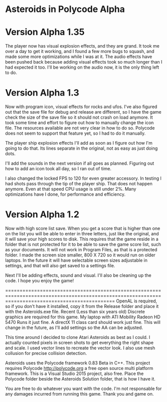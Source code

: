 Asteroids in Polycode Alpha
===========================

Version Alpha 1.35
==================
The player now has visual explosion effects, and they are grand. It took me over a day to get it working, and I found a few more bugs to squash, and made some more optimizations while I was at it. The audio effects have been pushed back because adding visual effects took so much longer than I had expected it too.
I'll be working on the audio now, it is the only thing left to do.

Version Alpha 1.3
=================
Now with program icon, visual effects for rocks and ufos. I've also figured out that the save file for debug and release are different, so I have the game check the size of the save file so it should not crash on load anymore.
It took some time and effort to figure out how to manually change the icon file. The resources available are not very clear in how to do so. Polycode does not seem to support that feature yet, so I had to do it manually.

The player ship explosion effects I'll add as soon as I figure out how I'm going to do that. Its lines separate in the original, not as easy as just doing dots.

I'll add the sounds in the next version if all goes as planned. Figuring out how to add an icon took all day, so I ran out of time.

I also changed the locked FPS to 120 for even greater accessory. In testing I had shots pass through the tip of the player ship. That does not happen anymore. Even at that speed CPU usage is still under 2%.
Many optimizations have I done, for performance and efficiency.

Version Alpha 1.2
=================
Now with high score list save. When you get a score that is higher than one on the list you will be able to enter in three letters, just like the original, and it will save your high scores to disk. This requires that the game reside in a folder that is not protected for it to be able to save the game score list, such as your documents. It will not work in Program Files, as that is a protected folder.
I made the screen size smaller, 800 X 720 so it would run on older laptops. In the future it will have selectable screen sizes adjustable in settings, and that will also get saved to a settings file.

Next I'll be adding effects, sound and visual. I'll also be cleaning up the code. I hope you enjoy the game!

==================================================================================================================================================
OpenAL is required, so if you don't have it installed, copy it from the Release folder and place it with the Asteroids.exe file. Recent (Less than six years old) Discrete graphics are required for this game. My laptop with ATI Mobility Radeon HD 5470 Runs it just fine. A directX 11 class card should work just fine. This will change in the future, as I'll add settings so the AA can be adjusted.

This time around I decided to clone Atari Asteroids as best as I could. I actually counted pixels in screen shots to get everything the right shape and scale. I used vector lines to recreate the vector look. I also use mesh collusion for precise collision detection.

Asteroids uses the Polycode framework 0.83 Beta in C++.
This project requires Polycode http://polycode.org a free open source multi platform framework. This is a Visual Studio 2015 project, also free.
Place the Polycode folder beside the Asteroids Solution folder, that is how I have it.

You are free to do whatever you want with the code. I'm not responsable for any damages incurred from running this game.
Thank you and game on.
